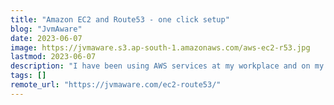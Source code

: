 ```yaml
---
title: "Amazon EC2 and Route53 - one click setup"
blog: "JvmAware"
date: 2023-06-07
image: https://jvmaware.s3.ap-south-1.amazonaws.com/aws-ec2-r53.jpg
lastmod: 2023-06-07
description: "I have been using AWS services at my workplace and on my side projects for several years. While the AWS console provides a quick way to jumpstart, it does not entirely integ..."
tags: []
remote_url: "https://jvmaware.com/ec2-route53/"
---
```


